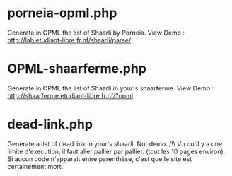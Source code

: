 porneia-opml.php
====================

Generate in OPML the list of Shaarli by Porneia.
View Demo : http://lab.etudiant-libre.fr.nf/shaarli/parse/

OPML-shaarferme.php
====================

Generate in OPML the list of Shaarli in your's shaarferme.
View Demo : http://shaarferme.etudiant-libre.fr.nf/?opml

dead-link.php
====================
Generate a list of dead link in your's shaarli.
Not demo.
/!\ Vu qu'il y a une limite d'execution, il faut aller pallier par pallier. (tout les 10 pages environ). Si aucun code n'apparait entre parenthèse, c'est que le site est certainement mort.
